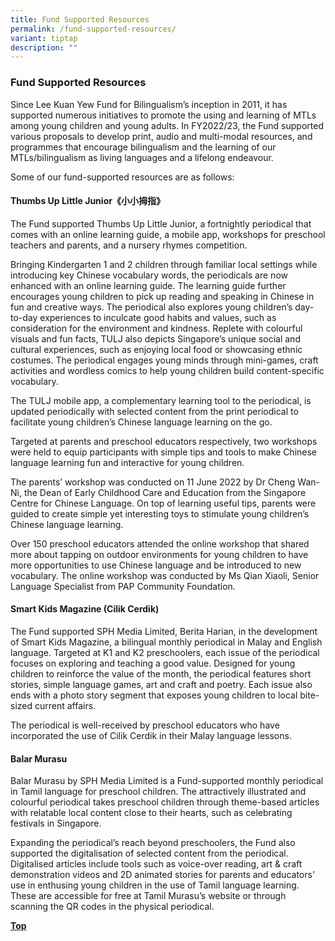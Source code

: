 ```yaml
---
title: Fund Supported Resources
permalink: /fund-supported-resources/
variant: tiptap
description: ""
---
```

<h3>Fund Supported Resources</h3>
<p>Since Lee Kuan Yew Fund for Bilingualism’s inception in 2011, it has supported
numerous initiatives to promote the using and learning of MTLs among young
children and young adults. In FY2022/23, the Fund supported various proposals
to develop print, audio and multi-modal resources, and programmes that
encourage bilingualism and the learning of our MTLs/bilingualism as living
languages and a lifelong endeavour.</p>
<p>Some of our fund-supported resources are as follows:</p>
<h4>Thumbs Up Little Junior《小小拇指》</h4>
<p>The Fund supported Thumbs Up Little Junior, a fortnightly periodical that
comes with an online learning guide, a mobile app, workshops for preschool
teachers and parents, and a nursery rhymes competition.</p>
<p>Bringing Kindergarten 1 and 2 children through familiar local settings
while introducing key Chinese vocabulary words, the periodicals are now
enhanced with an online learning guide. The learning guide further encourages
young children to pick up reading and speaking in Chinese in fun and creative
ways. The periodical also explores young children’s day-to-day experiences
to inculcate good habits and values, such as consideration for the environment
and kindness. Replete with colourful visuals and fun facts, TULJ also depicts
Singapore’s unique social and cultural experiences, such as enjoying local
food or showcasing ethnic costumes. The periodical engages young minds
through mini-games, craft activities and wordless comics to help young
children build content-specific vocabulary.</p>
<p>The TULJ mobile app, a complementary learning tool to the periodical,
is updated periodically with selected content from the print periodical
to facilitate young children’s Chinese language learning on the go.</p>
<p>Targeted at parents and preschool educators respectively, two workshops
were held to equip participants with simple tips and tools to make Chinese
language learning fun and interactive for young children.</p>
<p>The parents’ workshop was conducted on 11 June 2022 by Dr Cheng Wan-Ni,
the Dean of Early Childhood Care and Education from the Singapore Centre
for Chinese Language. On top of learning useful tips, parents were guided
to create simple yet interesting toys to stimulate young children’s Chinese
language learning.</p>
<p>Over 150 preschool educators attended the online workshop that shared
more about tapping on outdoor environments for young children to have more
opportunities to use Chinese language and be introduced to new vocabulary.
The online workshop was conducted by Ms Qian Xiaoli, Senior Language Specialist
from PAP Community Foundation.</p>
<h4>Smart Kids Magazine (Cilik Cerdik)</h4>
<p>The Fund supported SPH Media Limited, Berita Harian, in the development
of Smart Kids Magazine, a bilingual monthly periodical in Malay and English
language. Targeted at K1 and K2 preschoolers, each issue of the periodical
focuses on exploring and teaching a good value. Designed for young children
to reinforce the value of the month, the periodical features short stories,
simple language games, art and craft and poetry. Each issue also ends with
a photo story segment that exposes young children to local bite-sized current
affairs.</p>
<p>The periodical is well-received by preschool educators who have incorporated
the use of Cilik Cerdik in their Malay language lessons.</p>
<h4>Balar Murasu </h4>
<p>Balar Murasu by SPH Media Limited is a Fund-supported monthly periodical
in Tamil language for preschool children. The attractively illustrated
and colourful periodical takes preschool children through theme-based articles
with relatable local content close to their hearts, such as celebrating
festivals in Singapore.</p>
<p>Expanding the periodical’s reach beyond preschoolers, the Fund also supported
the digitalisation of selected content from the periodical. Digitalised
articles include tools such as voice-over reading, art &amp; craft demonstration
videos and 2D animated stories for parents and educators' use in enthusing
young children in the use of Tamil language learning. These are accessible
for free at Tamil Murasu’s website or through scanning the QR codes in
the physical periodical.</p>
<p><strong><a href="#top" rel="noopener noreferrer nofollow" target="_blank">Top</a></strong>
</p>